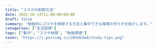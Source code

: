 ```yaml
---
title: "スマホの制限方法"
date: 2025-10-14T11:00:00+09:00
draft: false
summary: "勉強中にスマホを制限する方法と集中できる環境の作り方を紹介します。"
categories: ["生活習慣"]
tags: ["集中", "スマホ制限", "勉強環境"]
cover: "https://i.postimg.cc/zB5mb3wd/study-tips.png"
---
```


